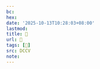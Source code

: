 ```yaml
---
bc:
hex:
date: '2025-10-13T10:28:03+08:00'
lastmod:
title: 􄨫
url: 􄨫
tags: [𥰦]
src: DCCV
note:
---
```

